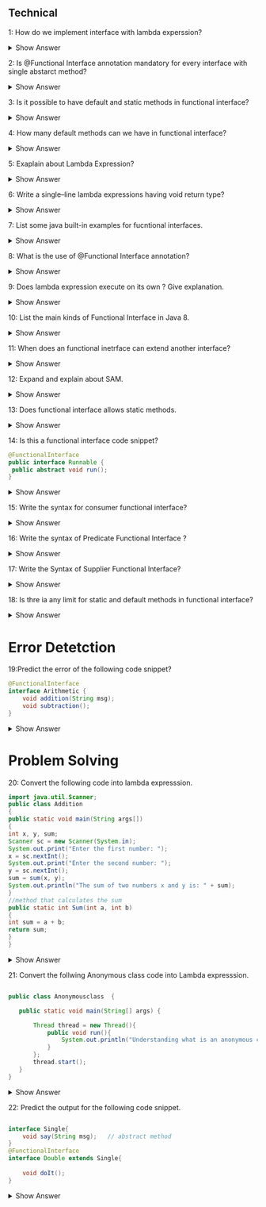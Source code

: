 ## Technical
1: How do we implement interface with lambda experssion?

<details><summary> Show Answer</summary>
Functional interface(An interface with single abstarct method)
</details>



 2:  Is @Functional Interface annotation mandatory for every interface with single abstarct method?
 <details><summary> Show Answer</summary>
No , not necessary because compiler will consider it as functional interface when it has only one abstarct method. </details>

3: Is it possible to have default and static methods in functional interface?
 <details><summary> Show Answer</summary>
 Yes we can have any number of default and static methods but can contain only one abstract method. 
 </details>

4: How many default methods can we have in functional interface?
 <details><summary> Show Answer</summary>
 fucntional interface can have Multiple default methods with only one abstrcat method. </details>

5: Exaplain about Lambda Expression?
 <details><summary> Show Answer</summary>
 The functional interface has been introduced in Java 8 to support the lambda expression, lambda expression is the instance of a functional interface.</details>

6: Write a single–line lambda expressions having void return type?
<details><summary> Show Answer</summary>
Answer: () -> System.out.println("Welcome");</details>

7: List some java built-in examples for fucntional interfaces.
<details><summary> Show Answer</summary>

-Runnable     
-Callable       
-Comparable
</details>

8: What is the use of @Functional Interface annotation?
<details><summary> Show Answer</summary>

It forces the Java compiler to indicate that the interface is a functional interface, so it should not allow to have more than one abstract method. 
</details>

9: Does lambda expression execute on its own ? Give explanation.
<details><summary> Show Answer</summary>
No, it is used to implement a method defined by a functional interface.

</details>

10: List the main kinds of Functional Interface in Java 8.
<details><summary> Show Answer</summary>

- Consumer - which takes only one arguments
- Predicate - which takes one argument and returns the result as boolean value
- Supplier - which does not take any arguments returns a single result.
- Function - which recieves an argument and returns the result based on the processing

</details>

11: When does an functional inetrface can extend another interface?
<details><summary> Show Answer</summary>

- A fucntional inetrface can extends the interface only when there is no abstract methods in it.
- If it has abstract method then it will be an invalid fucntional interface.

</details>

12: Expand and explain about SAM.
<details>
<summary> Show Answer</summary>
 
- Single Abstarct Method interfaces
- Whcih is also called as functional interfaces, having only one abstcrt methods and multiple default methods.
</details>

13: Does functional interface allows static methods.
<details>
 <summary> Show Answer</summary>
JDK 8 allows static methods in interface, before this only
one abstract method is allowed in functional interface </details>

14: Is this a functional interface code snippet?
``` java
@FunctionalInterface
public interface Runnable {
 public abstract void run();
}
```
<details><summary> Show Answer </summary>
Yes, this is functional interface, since there is only one
abstract method
</details>

15: Write the syntax for consumer functional interface?

<details><summary> Show Answer </summary>

``` java

Consumer<Integer> consumer = (value) -> System.out.println
(value);
```

-  which accepts only one argument and has no return value. 

</details>

16: Write the syntax of Predicate Functional Interface ?

<details><summary> Show Answer </summary>

``` java
public interface Predicate<T> {

    boolean test(T t);

}
```
- a function that accepts an argument and returns a boolean value as an answer

</details>


17: Write the Syntax of Supplier Functional Interface?


<details><summary> Show Answer </summary>

``` java
@FunctionalInterface
public interface Supplier<T>{
 returns the specific result 
T.get();

}
```

- which does not take any input or argument and yet returns a single output. 

</details>


18: Is thre ia any limit for static and default methods in functional interface?

<details><summary> Show Answer </summary>

- No, we can add any number of static and default methods in the functional interface in java 8.

</details>


# Error Detetction
 19:Predict the error of the following code snippet?
 
``` java  
@FunctionalInterface  
interface Arithmetic {  
    void addition(String msg);  
    void subtraction();
} 
```
 <details><summary> Show Answer</summary>
It will throw a compile time error that Revature is not a functional interface, since it has 2 abstract methods.</details>


# Problem Solving
20: Convert the following code into lambda expresssion.
``` java
import java.util.Scanner;  
public class Addition 
{  
public static void main(String args[])  
{  
int x, y, sum;  
Scanner sc = new Scanner(System.in);  
System.out.print("Enter the first number: ");  
x = sc.nextInt();  
System.out.print("Enter the second number: ");  
y = sc.nextInt();  
sum = sum(x, y);  
System.out.println("The sum of two numbers x and y is: " + sum);  
}  
//method that calculates the sum  
public static int Sum(int a, int b)  
{  
int sum = a + b;  
return sum;  
}  
}  
```

<details><summary> Show Answer</summary>
Explanation: A lambda expression is a short block of code which takes in parameters and returns a value. Which is similar to methods, but they do not need a name(Function name) and they can be implemented right in the body of a method.

``` java

public class Main
{  
public static void main(String args[])  
{  
Sum sum = (a,b) -> a+b;
System.out.print(sum.add(2,3));  
}  
}  
interface Sum{
    int add(int a, int b);
}
```

</details>



21: Convert the follwing Anonymous class code into Lambda expresssion.
 

 ``` java

 public class Anonymousclass  {

    public static void main(String[] args) {

        Thread thread = new Thread(){
            public void run(){
                System.out.println("Understanding what is an anonymous class");
            }
        };
        thread.start();
    }
}
```
<details><summary> Show Answer</summary>


``` java

public class AnonymousClassExample {

    public static void main(String[] args) {

        Runnable runnable = () -> {
            System.out.println("Understanding functional interfaces");
        };
        runnable.run();
    }
}
```

 - Functional interface can be instantiated using lambda expression instead of AnonymousClass. 
 - It can reduce the lines of code. 
 </details>

 

22: Predict the output for the following code snippet.
``` java

interface Single{  
    void say(String msg);   // abstract method  
}  
@FunctionalInterface  
interface Double extends Single{  
 
    void doIt();  
}  
```

<details>
<summary> Show Answer</summary>

- It will throw an compile time error

- When fucntional interface extends another interface it should not contain any abstract methods.

</details>






